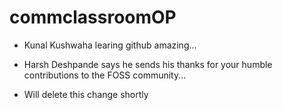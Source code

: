 # commclassroomOP

- Kunal Kushwaha learing github amazing...

- Harsh Deshpande says he sends his thanks for your humble contributions to the FOSS community...

- Will delete this change shortly
